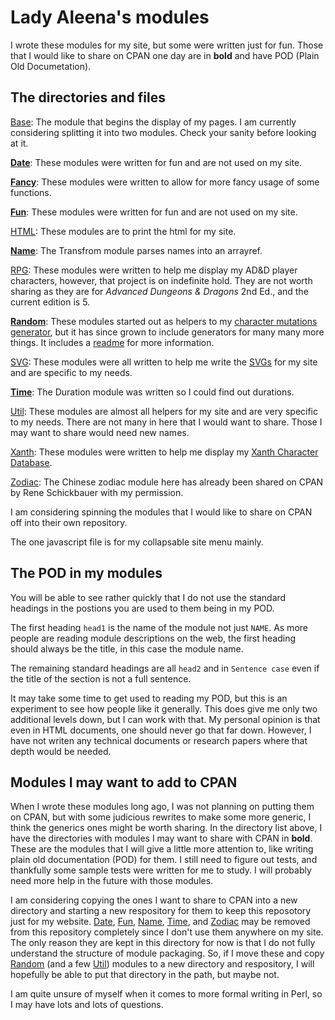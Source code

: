 # Lady Aleena's modules

I wrote these modules for my site, but some were written just for fun. Those that I would like to share on CPAN one day are in **bold** and have POD (Plain Old Documetation).

## The directories and files

[Base](Base): The module that begins the display of my pages. I am currently considering splitting it into two modules. Check your sanity before looking at it.

**[Date](Date)**: These modules were written for fun and are not used on my site.

**[Fancy](Fancy)**: These modules were written to allow for more fancy usage of some functions.

**[Fun](Fun)**: These modules were written for fun and are not used on my site.

[HTML](HTML): These modules are to print the html for my site.

**[Name](Name)**: The Transfrom module parses names into an arrayref.

[RPG](RPG): These modules were written to help me display my AD&D player characters, however, that project is on indefinite hold. They are not worth sharing as they are for *Advanced Dungeons & Dragons* 2nd Ed., and the current edition is 5.

**[Random](Random)**: These modules started out as helpers to my [character mutations generator](RPG/CharacterMutation.pm), but it has since grown to include generators for many many more things. It includes a [readme](Random/readme.md) for more information.

[SVG](SVG): These modules were all written to help me write the [SVGs](../images) for my site and are specific to my needs.

**[Time](Time)**: The Duration module was written so I could find out durations.

[Util](Util): These modules are almost all helpers for my site and are very specific to my needs. There are not many in here that I would want to share. Those I may want to share would need new names.

[Xanth](Xanth): These modules were written to help me display my [Xanth Character Database](../../../Fandom/Xanth/Characters.pl).

[Zodiac](Zodiac): The Chinese zodiac module here has already been shared on CPAN by Rene Schickbauer with my permission.

I am considering spinning the modules that I would like to share on CPAN off into their own repository.

The one javascript file is for my collapsable site menu mainly.

## The POD in my modules

You will be able to see rather quickly that I do not use the standard headings in the postions you are used to them being in my POD.

The first heading `head1` is the name of the module not just `NAME`. As more people are reading module descriptions on the web, the first heading should always be the title, in this case the module name.

The remaining standard headings are all `head2` and in `Sentence case` even if the title of the section is not a full sentence.

It may take some time to get used to reading my POD, but this is an experiment to see how people like it generally. This does give me only two additional levels down, but I can work with that. My personal opinion is that even in HTML documents, one should never go that far down. However, I have not writen any technical documents or research papers where that depth would be needed.

## Modules I may want to add to CPAN

When I wrote these modules long ago, I was not planning on putting them on CPAN, but with some judicious rewrites to make some more generic, I think the generics ones might be worth sharing. In the directory list above, I have the directories with modules I may want to share with CPAN in **bold**. These are the modules that I will give a little more attention to, like writing plain old documentation (POD) for them. I still need to figure out tests, and thankfully some sample tests were written for me to study. I will probably need more help in the future with those modules.

I am considering copying the ones I want to share to CPAN into a new directory and starting a new respository for them to keep this reposotory just for my website. [Date](Date), [Fun](Fun), [Name](Name), [Time](Time), and [Zodiac](Zodiac) may be removed from this repository completely since I don't use them anywhere on my site. The only reason they are kept in this directory for now is that I do not fully understand the structure of module packaging. So, if I move these and copy [Random](Random) (and a few [Util](Util)) modules to a new directory and respository, I will hopefully be able to put that directory in the path, but maybe not.

I am quite unsure of myself when it comes to more formal writing in Perl, so I may have lots and lots of questions.